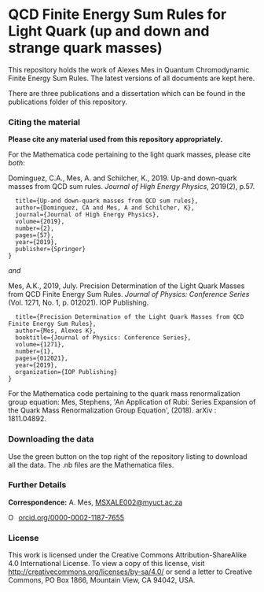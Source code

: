 # QCD Finite Energy Sum Rules for Light Quark (up and down and strange quark masses)

This repository holds the work of Alexes Mes in Quantum Chromodynamic Finite Energy Sum Rules.
The latest versions of all documents are kept here.

There are three publications and a dissertation which can be found in the publications folder of this repository.

### Citing the material

**Please cite any material used from this repository appropriately.**

For the Mathematica code pertaining to the light quark masses, please cite *both*:

Dominguez, C.A., Mes, A. and Schilcher, K., 2019. Up-and down-quark masses from QCD sum rules. *Journal of High Energy Physics*, 2019(2), p.57.
```@article{dominguez2019up,
  title={Up-and down-quark masses from QCD sum rules},
  author={Dominguez, CA and Mes, A and Schilcher, K},
  journal={Journal of High Energy Physics},
  volume={2019},
  number={2},
  pages={57},
  year={2019},
  publisher={Springer}
}
```

*and*

Mes, A.K., 2019, July. Precision Determination of the Light Quark Masses from QCD Finite Energy Sum Rules. *Journal of Physics: Conference Series* (Vol. 1271, No. 1, p. 012021). IOP Publishing.
```@inproceedings{mes2019precision,
  title={Precision Determination of the Light Quark Masses from QCD Finite Energy Sum Rules},
  author={Mes, Alexes K},
  booktitle={Journal of Physics: Conference Series},
  volume={1271},
  number={1},
  pages={012021},
  year={2019},
  organization={IOP Publishing}
}
```

For the Mathematica code pertaining to the quark mass renormalization group equation:
Mes, Stephens, 'An Application of Rubi: Series Expansion of the Quark Mass Renormalization Group Equation', (2018). arXiv : 1811.04892.

### Downloading the data
Use the green button on the top right of the repository listing to download all the data.
The .nb files are the Mathematica files.

### Further Details

**Correspondence:** A. Mes, MSXALE002@myuct.ac.za
<div itemscope itemtype="https://schema.org/Person"><a itemprop="sameAs" content="https://orcid.org/0000-0002-1187-7655" href="https://orcid.org/0000-0002-1187-7655" target="orcid.widget" rel="noopener noreferrer" style="vertical-align:top;"><img src="https://orcid.org/sites/default/files/images/orcid_16x16.png" style="width:1em;margin-right:.5em;" alt="ORCID iD icon">orcid.org/0000-0002-1187-7655</a></div>

### License
This work is licensed under the Creative Commons Attribution-ShareAlike 4.0 International License. To view a copy of this license, visit http://creativecommons.org/licenses/by-sa/4.0/ or send a letter to Creative Commons, PO Box 1866, Mountain View, CA 94042, USA.
